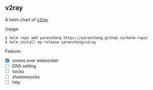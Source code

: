 ## v2ray

A helm chart of [v2ray](https://www.v2ray.com/en/index.html)

Usage:

```
$ helm repo add yarencheng https://yarencheng.github.io/helm-repo/
$ helm install my-release yarencheng/v2ray
```

Feature:

- [x] vmess over websocket
- [ ] DNS setting
- [ ] socks
- [ ] shadowsocks
- [ ] http